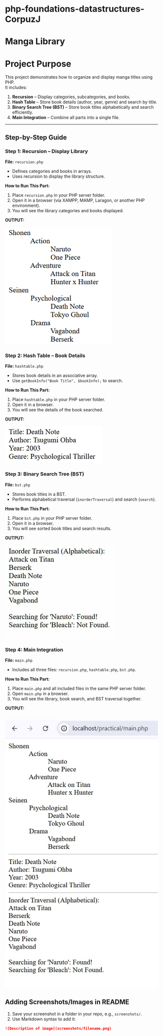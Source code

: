 # php-foundations-datastructures-CorpuzJ

# Manga Library 

# Project Purpose
This project demonstrates how to organize and display manga titles using PHP.  
It includes:

1. **Recursion** – Display categories, subcategories, and books.  
2. **Hash Table** – Store book details (author, year, genre) and search by title.  
3. **Binary Search Tree (BST)** – Store book titles alphabetically and search efficiently.  
4. **Main Integration** – Combine all parts into a single file.

---

## Step-by-Step Guide

### Step 1: Recursion – Display Library
**File:** `recursion.php`  
- Defines categories and books in arrays.  
- Uses recursion to display the library structure.  

**How to Run This Part:**  
1. Place `recursion.php` in your PHP server folder.  
2. Open it in a browser (via XAMPP, MAMP, Laragon, or another PHP environment).  
3. You will see the library categories and books displayed. 

**OUTPUT:**

![Recursive Function Screenshot](screenshots/recurse.png)



### Step 2: Hash Table – Book Details
**File:** `hashtable.php`  
- Stores book details in an associative array.  
- Use `getBookInfo("Book Title", $bookInfo);` to search.  

**How to Run This Part:**  
1. Place `hashtable.php` in your PHP server folder.  
2. Open it in a browser.  
3. You will see the details of the book searched.

**OUTPUT:**

![Hash table Screenshot](screenshots/hastT.jpg)

### Step 3: Binary Search Tree (BST)
**File:** `bst.php`  
- Stores book titles in a BST.  
- Performs alphabetical traversal (`inorderTraversal`) and search (`search`).  

**How to Run This Part:**  
1. Place `bst.php` in your PHP server folder.  
2. Open it in a browser.  
3. You will see sorted book titles and search results.

**OUTPUT:**

![ BST Screenshot](screenshots/BST.jpg)

### Step 4: Main Integration
**File:** `main.php`  
- Includes all three files: `recursion.php`, `hashtable.php`, `bst.php`.  

**How to Run This Part:**  
1. Place `main.php` and all included files in the same PHP server folder.  
2. Open `main.php` in a browser.  
3. You will see the library, book search, and BST traversal together.

**OUTPUT:**

![ main Screenshot](screenshots/main.jpg)
---

## Adding Screenshots/Images in README
1. Save your screenshot in a folder in your repo, e.g., `screenshots/`.  
2. Use Markdown syntax to add it:

```markdown
![Description of image](screenshots/filename.png)
